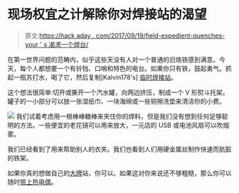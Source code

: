 # 现场权宜之计解除你对焊接站的渴望

> 原文:[https://hack aday . com/2017/09/19/field-expedient-quenches-your ' s 渴求一个焊台/](https://hackaday.com/2017/09/19/field-expedient-quenches-your-thirst-for-a-soldering-station/)

在第一世界问题的范畴内，似乎这些天没有人对一个普通的旧烙铁感到满意。今天，每个人都想要一个有铃铛、口哨和特色的电台。如果你只有铁，鼓起勇气。抓起一瓶苏打水，喝了它，然后复制[Kalvin178's] [临时焊接站](https://imgur.com/U1f2tsH)。

这个想法很简单:切开或撕开一个汽水罐，向两边挤压，制成一个 V 形熨斗托架。罐子的一小部分可以放一张湿纸巾、一块海绵或一些铜擦洗垫来清洁你的小费。

[![](../Images/b7b5c89f2f3a070e897898f5aba6de86.png)](https://hackaday.com/wp-content/uploads/2017/09/iron.jpg) 我们试着考虑用一根棒棒糖棒来夹住你的焊料，但是我们没有想到任何足够聪明的方法。一些便宜的老花镜可以用来放大，一元店的 USB 或电池风扇可以吹烟雾。

我们已经看到了用来帮助别人的衣夹。我们也看到人们用硬金属丝制作快速而肮脏的铁架。

如果你真的想做自己的[大牌](https://hackaday.com/2015/10/11/homemade-soldering-station-does-it-better/)站，你可以。如果这对你来说还不够粗糙，那么你可以随时[带上热电偶](https://hackaday.com/2014/08/10/homemade-soldering-stations-for-cheapy-irons/)。